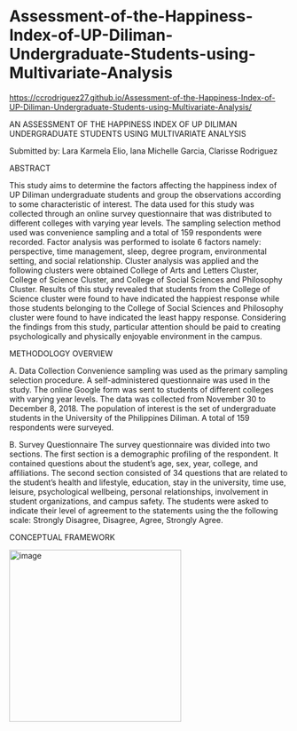 # Assessment-of-the-Happiness-Index-of-UP-Diliman-Undergraduate-Students-using-Multivariate-Analysis
https://ccrodriguez27.github.io/Assessment-of-the-Happiness-Index-of-UP-Diliman-Undergraduate-Students-using-Multivariate-Analysis/

AN ASSESSMENT OF THE HAPPINESS INDEX OF UP DILIMAN UNDERGRADUATE STUDENTS USING MULTIVARIATE ANALYSIS

Submitted by:
Lara Karmela Elio, Iana Michelle Garcia, Clarisse Rodriguez

ABSTRACT

This study aims to determine the factors affecting the happiness index of UP Diliman undergraduate students and group the observations according to some characteristic of interest. The data used for this study was collected through an online survey questionnaire that was distributed to different colleges with varying year levels. The sampling selection method used was convenience sampling and a total of 159 respondents were recorded. Factor analysis was performed to isolate 6 factors namely: perspective, time management, sleep, degree program, environmental setting, and social relationship. Cluster analysis was applied and the following clusters were obtained College of Arts and Letters Cluster, College of Science Cluster, and College of Social Sciences and Philosophy Cluster. Results of this study revealed that students from the College of Science cluster were found to have indicated the happiest response while those students belonging to the College of Social Sciences and Philosophy cluster were found to have indicated the least happy response. Considering the findings from this study, particular attention should be paid to creating psychologically and physically enjoyable environment in the campus.

METHODOLOGY OVERVIEW 

A. Data Collection
Convenience sampling was used as the primary sampling selection procedure. A self-administered questionnaire was used in the study. The online Google form was sent to students of different colleges with varying year levels. The data was collected from November 30 to December 8, 2018. The population of interest is the set of undergraduate students in the University of the Philippines Diliman. A total of 159 respondents were surveyed.

B. Survey Questionnaire
The survey questionnaire was divided into two sections. The first section is a demographic profiling of the respondent. It contained questions about the student’s age, sex, year, college, and affiliations. The second section consisted of 34 questions that are related to the student’s health and lifestyle, education, stay in the university, time use, leisure, psychological wellbeing, personal relationships, involvement in student organizations, and campus safety. The students were asked to indicate their level of agreement to the statements using the the following scale: Strongly Disagree, Disagree, Agree, Strongly Agree.

CONCEPTUAL FRAMEWORK


<img width="310" alt="image" src="https://user-images.githubusercontent.com/109123040/185399368-2f0cb09b-2d31-4d83-a999-9b1fdf669bf3.png">

